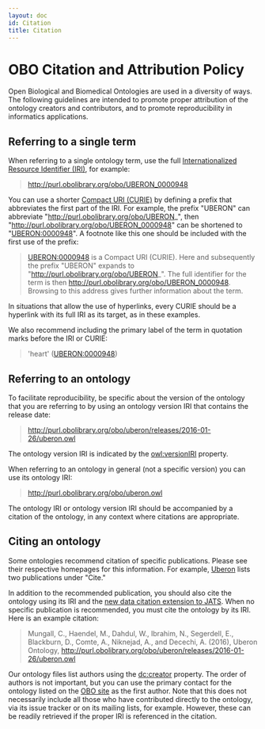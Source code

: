 ```yaml
---
layout: doc
id: Citation
title: Citation
---
```


# OBO Citation and Attribution Policy

Open Biological and Biomedical Ontologies are used in a diversity of ways. The following guidelines are intended to promote proper attribution of the ontology creators and contributors, and to promote reproducibility in informatics applications.

## Referring to a single term

When referring to a single ontology term, use the full [Internationalized Resource Identifier (IRI)](http://tools.ietf.org/html/rfc3987), for example:

> http://purl.obolibrary.org/obo/UBERON_0000948

You can use a shorter [Compact URI (CURIE)](https://www.w3.org/TR/curie/) by defining a prefix that abbreviates the first part of the IRI. For example, the prefix "UBERON" can abbreviate "http://purl.obolibrary.org/obo/UBERON_", then "http://purl.obolibrary.org/obo/UBERON_0000948" can be shortened to "[UBERON:0000948](http://purl.obolibrary.org/obo/UBERON_0000948)". A footnote like this one should be included with the first use of the prefix:

> [UBERON:0000948](http://purl.obolibrary.org/obo/UBERON_0000948) is a Compact URI (CURIE). Here and subsequently the prefix "UBERON" expands to "http://purl.obolibrary.org/obo/UBERON_". The full identifier for the term is then <http://purl.obolibrary.org/obo/UBERON_0000948>. Browsing to this address gives further information about the term.

In situations that allow the use of hyperlinks, every CURIE should be a hyperlink with its full IRI as its target, as in these examples.

We also recommend including the primary label of the term in quotation marks before the IRI or CURIE:

> 'heart' ([UBERON:0000948](http://purl.obolibrary.org/obo/UBERON_0000948))

## Referring to an ontology

To facilitate reproducibility, be specific about the version of the ontology that you are referring to by using an ontology version IRI that contains the release date:

> http://purl.obolibrary.org/obo/uberon/releases/2016-01-26/uberon.owl

The ontology version IRI is indicated by the [owl:versionIRI](https://www.w3.org/2002/07/owl#versionIRI) property.

When referring to an ontology in general (not a specific version) you can use its ontology IRI:

> http://purl.obolibrary.org/obo/uberon.owl

The ontology IRI or ontology version IRI should be accompanied by a citation of the ontology, in any context where citations are appropriate.

## Citing an ontology

Some ontologies recommend citation of specific publications. Please see their respective homepages for this information. For example, [Uberon](http://obofoundry.org/ontology/uberon) lists two publications under "Cite."

In addition to the recommended publication, you should also cite the ontology using its IRI and the [new data citation extension to JATS](https://peerj.com/articles/cs-1/). When no specific publication is recommended, you must cite the ontology by its IRI. Here is an example citation:

> Mungall, C., Haendel, M., Dahdul, W., Ibrahim, N., Segerdell, E., Blackburn, D., Comte, A., Niknejad, A., and Decechi, A. (2016), Uberon Ontology, http://purl.obolibrary.org/obo/uberon/releases/2016-01-26/uberon.owl

Our ontology files list authors using the [dc:creator](http://purl.org/dc/elements/1.1/creator) property. The order of authors is not important, but you can use the primary contact for the ontology listed on the [OBO site](http://obofoundry.org) as the first author. Note that this does not necessarily include all those who have contributed directly to the ontology, via its issue tracker or on its mailing lists, for example. However, these can be readily retrieved if the proper IRI is referenced in the citation.
